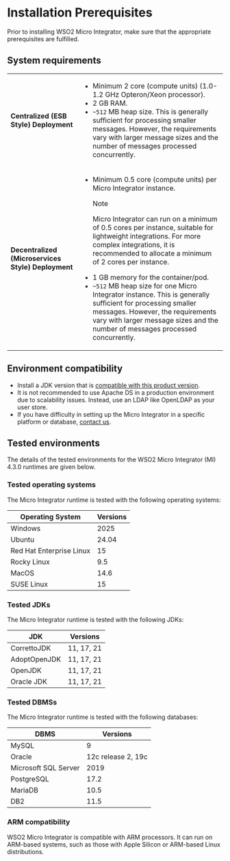 # Installation Prerequisites

Prior to installing WSO2 Micro Integrator, make sure that the appropriate prerequisites are fulfilled.

## System requirements

<table>
  <tr>
    <td>
      <b>Centralized (ESB Style) Deployment</b>
    </td>
    <td>
      <ul>
        <li>
          Minimum 2 core (compute units) (1.0-1.2 GHz Opteron/Xeon processor).
        </li>
        <li>
          2 GB RAM.
        </li>
        <li>
          <code>~512</code> MB heap size. This is generally sufficient for processing smaller messages. However, the requirements vary with larger message sizes and the number of messages processed concurrently.
        </li>
      </ul>
    </td>
  </tr>
  <tr>
    <td>
      <b>Decentralized (Microservices Style) Deployment</b>
    </td>
    <td>
      <ul>
      <li>
          Minimum 0.5 core (compute units) per Micro Integrator instance.
          <div class="admonition note">
          <p class="admonition-title">Note</p>
          <p>Micro Integrator can run on a minimum of 0.5 cores per instance, suitable for lightweight integrations. For more complex integrations, it is recommended to allocate a minimum of 2 cores per instance.</p>
          </div>  
        </li>
        <li>
          1 GB memory for the container/pod.
        </li>
        <li>
          <code>~512</code> MB heap size for one Micro Integrator instance. This is generally sufficient for processing smaller messages. However, the requirements vary with larger message sizes and the number of messages processed concurrently.
        </li>
      </ul>
    </td>
  </tr>
</table>

## Environment compatibility

- Install a JDK version that is [compatible with this product version]({{base_path}}/install-and-setup/setup/reference/product-compatibility/).
- It is not recommended to use Apache DS in a production environment due to scalability issues. Instead, use an LDAP like OpenLDAP as your user store.
- If you have difficulty in setting up the Micro Integrator in a specific platform or database, [contact us](https://wso2.com/contact/).

## Tested environments

The details of the tested environments for the WSO2 Micro Integrator (MI) 4.3.0 runtimes are given below.

### Tested operating systems

The Micro Integrator runtime is tested with the following operating systems:

| Operating System         | Versions   |
|--------------------------|------------|
| Windows                  | 2025       |
| Ubuntu                   | 24.04      |
| Red Hat Enterprise Linux | 15   |
| Rocky Linux              | 9.5       |
| MacOS                    | 14.6      |
| SUSE Linux               | 15         |

### Tested JDKs

The Micro Integrator runtime is tested with the following JDKs:

| JDK         |Versions|
|-------------|--------|
| CorrettoJDK | 11, 17, 21 |
| AdoptOpenJDK | 11, 17, 21 |
| OpenJDK     | 11, 17, 21 |
| Oracle JDK  | 11, 17, 21 |

### Tested DBMSs

The Micro Integrator runtime is tested with the following databases:

| DBMS                 | Versions           |
|----------------------|--------------------|
| MySQL                | 9             |
| Oracle               | 12c release 2, 19c |
| Microsoft SQL Server | 2019               |
| PostgreSQL           | 17.2         |
| MariaDB              | 10.5               |
| DB2                  | 11.5               |

### ARM compatibility

WSO2 Micro Integrator is compatible with ARM processors. It can run on ARM-based systems, such as those with Apple Silicon or ARM-based Linux distributions.
